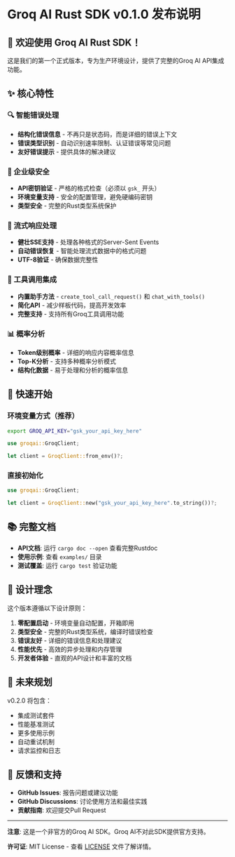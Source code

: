 # Groq AI Rust SDK v0.1.0 发布说明

## 🎉 欢迎使用 Groq AI Rust SDK！

这是我们的第一个正式版本，专为生产环境设计，提供了完整的Groq AI API集成功能。

## ✨ 核心特性

### 🔍 智能错误处理
- **结构化错误信息** - 不再只是状态码，而是详细的错误上下文
- **错误类型识别** - 自动识别速率限制、认证错误等常见问题
- **友好错误提示** - 提供具体的解决建议

### 🔐 企业级安全
- **API密钥验证** - 严格的格式检查（必须以 `gsk_` 开头）
- **环境变量支持** - 安全的配置管理，避免硬编码密钥
- **类型安全** - 完整的Rust类型系统保护

### 🚀 流式响应处理
- **健壮SSE支持** - 处理各种格式的Server-Sent Events
- **自动错误恢复** - 智能处理流式数据中的格式问题
- **UTF-8验证** - 确保数据完整性

### 🔧 工具调用集成
- **内置助手方法** - `create_tool_call_request()` 和 `chat_with_tools()`
- **简化API** - 减少样板代码，提高开发效率
- **完整支持** - 支持所有Groq工具调用功能

### 📊 概率分析
- **Token级别概率** - 详细的响应内容概率信息
- **Top-K分析** - 支持多种概率分析模式
- **结构化数据** - 易于处理和分析的概率信息

## 🚀 快速开始

### 环境变量方式（推荐）
```bash
export GROQ_API_KEY="gsk_your_api_key_here"
```

```rust
use groqai::GroqClient;

let client = GroqClient::from_env()?;
```

### 直接初始化
```rust
use groqai::GroqClient;

let client = GroqClient::new("gsk_your_api_key_here".to_string())?;
```

## 📚 完整文档

- **API文档**: 运行 `cargo doc --open` 查看完整Rustdoc
- **使用示例**: 查看 `examples/` 目录
- **测试覆盖**: 运行 `cargo test` 验证功能

## 🎯 设计理念

这个版本遵循以下设计原则：

1. **零配置启动** - 环境变量自动配置，开箱即用
2. **类型安全** - 完整的Rust类型系统，编译时错误检查
3. **错误友好** - 详细的错误信息和处理建议
4. **性能优先** - 高效的异步处理和内存管理
5. **开发者体验** - 直观的API设计和丰富的文档

## 🔮 未来规划

v0.2.0 将包含：
- 集成测试套件
- 性能基准测试
- 更多使用示例
- 自动重试机制
- 请求监控和日志

## 🤝 反馈和支持

- **GitHub Issues**: 报告问题或建议功能
- **GitHub Discussions**: 讨论使用方法和最佳实践
- **贡献指南**: 欢迎提交Pull Request

---

**注意**: 这是一个非官方的Groq AI SDK。Groq AI不对此SDK提供官方支持。

**许可证**: MIT License - 查看 [LICENSE](LICENSE) 文件了解详情。
